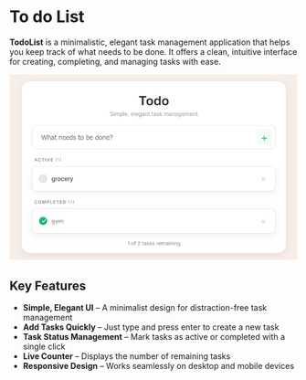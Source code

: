 # To do List

**TodoList** is a minimalistic, elegant task management application that helps you keep track of what needs to be done. It offers a clean, intuitive interface for creating, completing, and managing tasks with ease.

![Simple Flow List Screenshot](todolist.png)

## Key Features

- **Simple, Elegant UI** – A minimalist design for distraction-free task management
- **Add Tasks Quickly** – Just type and press enter to create a new task
- **Task Status Management** – Mark tasks as active or completed with a single click
- **Live Counter** – Displays the number of remaining tasks
- **Responsive Design** – Works seamlessly on desktop and mobile devices 

